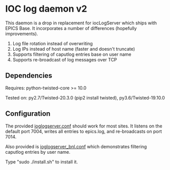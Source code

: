 IOC log daemon v2
=================

This daemon is a drop in replacement for iocLogServer
which ships with EPICS Base.
It incorporates a number of differences (hopefully improvements).

1. Log file rotation instead of overwriting
1. Log IPs instead of host name (faster and doesn't truncate)
1. Supports filtering of caputlog entries base on user name
1. Supports re-broadcast of log messages over TCP

Dependencies
------------

Requires: python-twisted-core >= 10.0

Tested on: py2.7/Twisted-20.3.0 (pip2 install twisted), py3.6/Twisted-19.10.0

Configuration
-------------

The provided [ioglogserver.conf](ioclogserver.conf) should work for most sites.
It listens on the default port 7004, writes all entries to epics.log,
and re-broadcasts on port 7014.

Also provided is [ioglogserver_bnl.conf](ioclogserver_bnl.conf) which demonstrates
filtering caputlog entries by user name.

Type "sudo ./install.sh" to install it.
